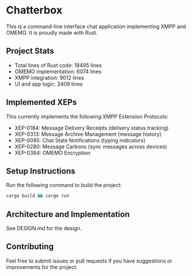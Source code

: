 # Chatterbox

This is a command-line interface chat application
implementing XMPP and OMEMO. It is proudly made with Rust.

## Project Stats

- Total lines of Rust code: 18495 lines
- OMEMO implementation: 6074 lines
- XMPP integration: 9012 lines
- UI and app logic: 3409 lines

## Implemented XEPs

This currently implements the following XMPP Extension Protocols:

- XEP-0184: Message Delivery Receipts (delivery status tracking)
- XEP-0313: Message Archive Management (message history)
- XEP-0085: Chat State Notifications (typing indicators)
- XEP-0280: Message Carbons (sync messages across devices)
- XEP-0384: OMEMO Encryption

## Setup Instructions

Run the following command to build the project:

   ```bash
   cargo build && cargo run
   ```

## Architecture and Implementation

See DESIGN.md for the design.

## Contributing

Feel free to submit issues or pull requests if you have suggestions or improvements for the project.
